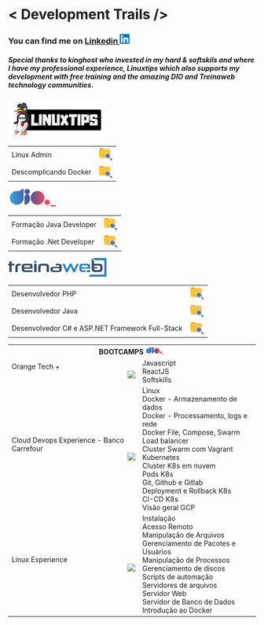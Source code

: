 # < Development Trails />

<!--linkedin-->
### You can find me on <a href="https://www.linkedin.com/in/icsalgado/" target="_blank">Linkedin <img src="https://raw.githubusercontent.com/icsalgado/assets/master/.lkn.png" width="20px"></a>

##### Special thanks to kinghost who invested in my hard & softskils and where I have my professional experience, Linuxtips which also supports my development with free training and the amazing DIO and Treinaweb technology communities.

<img src="https://github.com/icsalgado/assets/blob/master/.badtux.png?raw=true" width="200px"/>

<table>
    <tr>
        <td>
            Linux Admin
        </td>
        <td>
            <a href="https://github.com/icsalgado/tracks/tree/master/LINUXTIPS_LinuxAdmin"><img align=center src="https://raw.githubusercontent.com/icsalgado/assets/9c1c7335772d02ffc245a2fb25bf35a9552c84c3/.folder.svg" width="30px"/></a>
        </td>
    </tr>
    <tr>
        <td>
            Descomplicando Docker
        </td>
        <td>
            <a href="https://github.com/icsalgado/tracks/tree/master/LINUXTIPS_DescomplicandoDocker"><img align=center src="https://raw.githubusercontent.com/icsalgado/assets/9c1c7335772d02ffc245a2fb25bf35a9552c84c3/.folder.svg" width="30px"/></a>
        </td>
</table>

<img src="https://raw.githubusercontent.com/icsalgado/assets/b9b0e1c1669c9b492549d5047addd070bddb5147/.dio.svg" width="100px"/>

<table>
    <tr>
        <td>
            Formação Java Developer
        </td>
        <td>
            <a href="https://github.com/icsalgado/tracks/tree/master/DIO_FormacaoJavaDeveloper"><img align=center src="https://raw.githubusercontent.com/icsalgado/assets/9c1c7335772d02ffc245a2fb25bf35a9552c84c3/.folder.svg" width="30px"/></a>
        </td>
    </tr>
    <tr>
        <td>
            Formação .Net Developer
        </td>
        <td>
            <a href="https://github.com/icsalgado/tracks/tree/master/DIO_Formacao.NetDeveloper"><img align=center src="https://raw.githubusercontent.com/icsalgado/assets/9c1c7335772d02ffc245a2fb25bf35a9552c84c3/.folder.svg" width="30px"/></a>
        </td>
    </tr>
</table>

<img src="https://raw.githubusercontent.com/icsalgado/assets/9c1c7335772d02ffc245a2fb25bf35a9552c84c3/.treinaweb.svg" width="200px"/>

<table>
    <tr>
        <td>
            Desenvolvedor PHP
        </td>
        <td>
            <a href="https://github.com/icsalgado/tracks/tree/master/TREINAWEB_DevPHP"><img align=center src="https://raw.githubusercontent.com/icsalgado/assets/9c1c7335772d02ffc245a2fb25bf35a9552c84c3/.folder.svg" width="30px"/></a>
        </td>
    </tr>
    <tr>
        <td>
            Desenvolvedor Java
        </td>
        <td>
            <a href="https://github.com/icsalgado/tracks/tree/master/TREINAWEB_DevJava"><img align=center src="https://raw.githubusercontent.com/icsalgado/assets/9c1c7335772d02ffc245a2fb25bf35a9552c84c3/.folder.svg" width="30px"/></a>
        </td>
    </tr>
    <tr>
        <td>
            Desenvolvedor C# e ASP.NET Framework Full-Stack
        </td>
        <td>
            <a href="https://github.com/icsalgado/tracks/tree/master/TREINAWEB_DevC%23AspNet"><img align=center src="https://raw.githubusercontent.com/icsalgado/assets/9c1c7335772d02ffc245a2fb25bf35a9552c84c3/.folder.svg" width="30px"/></a>
        </td>
    </tr>
</table>

<table>
    <tr>
        <th colspan=3><div align=center>BOOTCAMPS <img src="https://raw.githubusercontent.com/icsalgado/assets/b9b0e1c1669c9b492549d5047addd070bddb5147/.dio.svg" width="40px"/></div></th>
    </tr>
    <tr>
        <td>Orange Tech +<br><div align=right><img src="https://hermes.digitalinnovation.one/tracks/59417914-c4ce-4bf8-b802-f1c1985a07fa.png" width="80px"/></div></td>
        <td>Javascript<br>ReactJS<br>Softskills</td>
    </tr>
    <tr>
        <td>Cloud Devops Experience - Banco Carrefour<br><div align=right><img src="https://hermes.digitalinnovation.one/tracks/4c1c9e04-857e-4683-ba5b-4b0eafcd4d2c.png" width="80px"/></div></td>
        <td>Linux<br>Docker - Armazenamento de dados<br>Docker - Processamento, logs e rede<br>Docker File, Compose, Swarm<br>Load balancer<br>Cluster Swarm com Vagrant<br>Kubernetes<br>Cluster K8s em nuvem<br>Pods K8s<br> Git, Github e Gitlab<br>Deployment e Rollback K8s<br>CI-CD K8s<br>Visão geral GCP</td>
    </tr>
    <tr>
        <td>Linux Experience<br><div align=right><img src="https://hermes.digitalinnovation.one/tracks/606823c2-8a73-4655-947d-d41b991baf12.png" width="100px"/></div></td>
        <td>Instalação<br>Acesso Remoto<br>Manipulação de Arquivos<br>Gerenciamento de Pacotes e Usuários<br>Manipulação de Processos<br>Gerenciamento de discos<br>Scripts de automação<br>Servidores de arquivos<br>Servidor Web<br>Servidor de Banco de Dados<br>Introdução ao Docker</td>
    </tr>
</table>